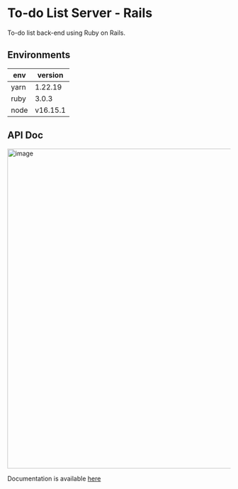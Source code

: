 # To-do List Server - Rails

To-do list back-end using Ruby on Rails.

## Environments

| env  | version  |
| ---- | -------- |
| yarn | 1.22.19  |
| ruby | 3.0.3    |
| node | v16.15.1 |

## API Doc

<img width="721" alt="image" src="https://user-images.githubusercontent.com/33657734/210796727-98726fc2-e30d-4f75-8101-654c814f3491.png">

Documentation is available [here](https://editor.swagger.io/?url=https://raw.githubusercontent.com/harryuan65/to-do-list-api-rails/main/swagger/v1/swagger.yaml)
